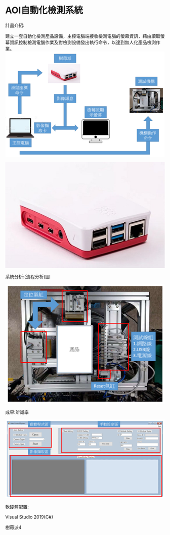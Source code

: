 # AOI自動化檢測系統

計畫介紹:

建立一套自動化檢測產品設備，主控電腦端接收檢測電腦的螢幕資訊，藉由讀取螢幕資訊控制檢測電腦作業及對檢測設備發出執行命令，以達到無人化產品檢測作業。
![image](https://github.com/tddwso/AOI-of-automatic-product-inspection-system/blob/main/%E6%9E%B6%E6%A7%8B%E5%9C%96.png)


![image](https://github.com/tddwso/AOI-of-automatic-product-inspection-system/blob/main/%E6%A8%B9%E8%8E%93%E6%B4%BE%E5%9C%96.png)


系統分析:(流程分析)圖

![image](https://github.com/tddwso/AOI-of-automatic-product-inspection-system/blob/main/%E6%A9%9F%E6%A2%B0%E6%A7%8B%E9%80%A0%E5%9C%96.png)

成果:辨識率

![image](https://github.com/tddwso/AOI-of-automatic-product-inspection-system/blob/main/%E7%A8%8B%E5%BC%8F%E4%BB%8B%E9%9D%A2%E5%9C%96.png)

軟硬體配置:

Visual Studio 2019(C#)

樹莓派4
